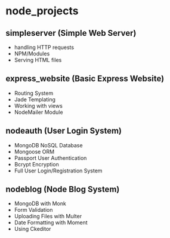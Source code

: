 # node_projects
## simpleserver (Simple Web Server)
* handling HTTP requests
* NPM/Modules
* Serving HTML files
## express_website (Basic Express Website)
* Routing System
* Jade Templating
* Working with views
* NodeMailer Module
## nodeauth (User Login System)
* MongoDB NoSQL Database
* Mongoose ORM
* Passport User Authentication
* Bcrypt Encryption
* Full User Login/Registration System
## nodeblog (Node Blog System)
* MongoDB with Monk
* Form Validation
* Uploading Files with Multer
* Date Formatting with Moment
* Using Ckeditor
